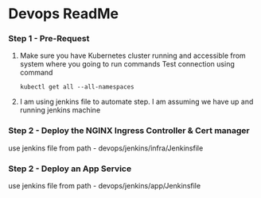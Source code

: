 # Devops ReadMe

### Step 1 - Pre-Request

1. Make sure you have Kubernetes cluster running and accessible from system where you going to run commands
    Test connection using command
    ```
    kubectl get all --all-namespaces 
    ```
2. I am using jenkins file to automate step. I am assuming we have up and running jenkins machine

### Step 2 - Deploy the NGINX Ingress Controller & Cert manager
use jenkins file from path - devops/jenkins/infra/Jenkinsfile

### Step 2 - Deploy an App Service
use jenkins file from path - devops/jenkins/app/Jenkinsfile